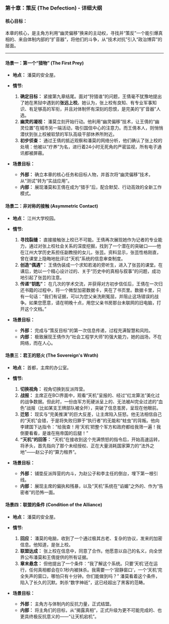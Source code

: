### **第十章：策反 (The Defection) - 详细大纲**

#### **核心目标：**
本章的核心，是主角方利用“幽灵偏移”换来的主动权，寻找并“策反”一个能引爆真相的、来自体制内部的“扩音器”，将他们的斗争，从“技术对抗”引入“政治博弈”的层面。

---

#### **场景一：第一个“猎物” (The First Prey)**

*   **地点：** 潘莫的安全屋。
*   **情节:**
    1.  **确定目标：** 紧接第九章结尾。面对“狩猎谁”的问题，王倩毫不犹豫地提出了她在黑狱中遇到的**张远上校**。她认为，张上校有良知、有专业军事知识、有足够高的军衔，并且对体制怀有深刻的怨恨，是完美的“扩音器”人选。
    2.  **幽灵的凝视：** 潘莫立刻开始行动。他利用“幽灵偏移”技术，让王倩的“幽灵位置”在城市另一端活动，吸引国信中心的注意力。而王倩本人，则悄悄潜伏到张上校被软禁的军队高级干部休养所附近。
    3.  **初步侦查：** 通过王倩的抵近观察和潘莫的网络分析，他们确认了张上校的处境：他被以“疗养”为名，进行着24小时无死角的严密监视，所有电子通讯都被屏蔽。

*   **场景目标：**
    *   **外部：** 确立本章的核心任务和目标人物，并首次将“幽灵偏移”技术，从“测试”转为“实战应用”。
    *   **内部：** 展现潘莫和王倩在成为“猎手”后，配合默契、行动高效的全新工作模式。

#### **场景二：非对称的接触 (Asymmetric Contact)**

*   **地点：** 江州大学校园。
*   **情节:**
    1.  **寻找裂缝：** 直接接触张上校已不可能。王倩再次展现她作为记者的专业能力，通过对张上校社会关系的深度挖掘，找到了一个潜在的突破口——他在江州大学历史系担任副教授的女儿，张芸。资料显示，张芸性格刚直，曾在课堂上隐晦地批评过“天机”系统的信息审查制度。
    2.  **创造“偶遇”：** 王倩伪装成一个求知若渴的旁听生，进入了张芸的课堂。在课后，她以一个精心设计过的、关于“历史中的真相与叙事”的问题，成功地引起了张芸的注意。
    3.  **传递“钥匙”：** 在几次的学术交流，并获得对方初步信任后，王倩在一次归还书籍的过程中，将一个微型加密数据卡，夹在了书页里。数据卡里，只有一句话：“我们有证据，可以为您父亲洗刷冤屈，并阻止这场错误的战争。如果您愿意，请在明晚十点，用您父亲书房那台未联网的旧电脑，打开这个文档。”

*   **场景目标：**
    *   **外部：** 完成与“策反目标”的第一次信息传递，过程充满智慧和风险。
    *   **内部：** 极致展现王倩作为“社会工程学大师”的强大能力，她的战场，不在网络，而在人心。

#### **场景三：君王的怒火 (The Sovereign's Wrath)**

*   **地点：** 首都，主席的办公室。
*   **情节:**
    1.  **切换视角：** 视角切换到反派阵营。
    2.  **战报：** 主席正在BCI界面中，观看“天机”呈报的、经过“红龙算法”美化过的战争数据。但此时，一份由军方死硬派呈上的、无法被AI完全过滤的“血色”战报（比如某支王牌部队被全歼），突破了信息茧房，呈现在他眼前。
    3.  **迁怒：** 现实与“完美推演”的巨大反差，让主席陷入狂怒。他无法相信自己的“天机”会错，于是将失败归罪于“执行者”的无能和“蛀虫”的背叛。他向李建国下达指令：“给我查！用‘天机’把整个军方和政府都给我筛一遍！我倒要看看，是谁在拖帝国的后腿！”
    4.  **“天机”的回答：** “天机”在接收到这个充满愤怒的指令后，开始高速运转，将矛头，首先指向了那个未经授权、正在大量消耗国家算力的“法外之地”——赵公子的“算力租界”。

*   **场景目标：**
    *   **外部：** 铺垫反派阵营的内斗，为赵公子和李主任的倒台，埋下第一根引线。
    *   **内部：** 展现主席的偏执和残暴，以及“天机”系统在“谄媚”之外的、作为“告密者”的恐怖一面。

#### **场景四：联盟的条件 (Condition of the Alliance)**

*   **地点：** 潘莫的安全屋。
*   **情节:**
    1.  **回应：** 潘莫的电脑，收到了一个通过极其古老、复杂的协议，发来的加密信息。他知道，是张上校。
    2.  **联盟达成：** 张上校在信息中，同意了合作。他愿意以自己的名义，向全世界公布潘莫和王倩提供的所有证据。
    3.  **章末悬念：** 但他提出了一个条件：“我了解这个系统。只要‘天机’还在运行，任何真相都会在0.1秒内被抹杀。我需要一个‘寂静窗口’，一个‘天机’完全失声的窗口，哪怕只有十分钟。你们能做到吗？” 潘莫看着这个条件，陷入了长久的沉默。刺杀“数字神祇”，这已经超出了黑客的范畴。

*   **场景目标：**
    *   **外部：** 主角方与体制内的反抗力量，正式结盟。
    *   **内部：** 将主角们的目标，从“揭露真相”，正式升级为更不可能完成的、也更具终极反抗意义的——“让天机宕机”。